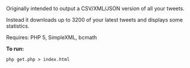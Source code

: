 Originally intended to output a CSV/XML/JSON version of all your tweets.

Instead it downloads up to 3200 of your latest tweets and displays some statistics.

Requires: PHP 5, SimpleXML, bcmath

**To run:**

`php get.php > index.html`
